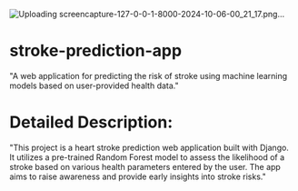 ![Uploading screencapture-127-0-0-1-8000-2024-10-06-00_21_17.png…]()


# stroke-prediction-app
"A web application for predicting the risk of stroke using machine learning models based on user-provided health data."

# Detailed Description:

"This project is a heart stroke prediction web application built with Django. It utilizes a pre-trained Random Forest model to assess the likelihood of a stroke based on various health parameters entered by the user. The app aims to raise awareness and provide early insights into stroke risks."

